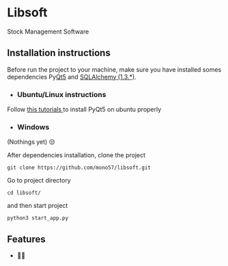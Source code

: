 # Libsoft
Stock Management Software

## Installation instructions
Before run the project to your machine, make sure you have installed somes dependencies Py<a href="https://www.qt.io/">Qt5</a> and <a href="https://pypi.org/project/SQLAlchemy/#files">SQLAlchemy (1.3.*)</a>.<br/>
- ### Ubuntu/Linux instructions

Follow <a href="https://gist.github.com/ujjwal96/1dcd57542bdaf3c9d1b0dd526ccd44ff">this tutorials </a> to install PyQt5 on ubuntu properly
- ### Windows

(Nothings yet) 😒

After dependencies installation, clone the project
```
git clone https://github.com/mono57/libsoft.git
```
Go to project directory

```
cd libsoft/
```
and then start project

```
python3 start_app.py
```

## Features

- 🤷‍♂️